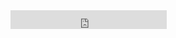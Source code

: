 <iframe src="https://sky-development.is-a.dev/badge?theme=dark" width="250" height="30" frameborder="0" scrolling="no"></iframe>
